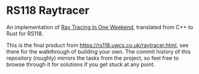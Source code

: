 # RS118 Raytracer

An implementation of [Ray Tracing In One Weekend](https://raytracing.github.io/), translated from C++ to Rust for RS118.

This is the final product from <https://rs118.uwcs.co.uk/raytracer.html>, see there for the walkthrough of building your own. The commit history of this repository (roughly) mirrors the tasks from the project, so feel free to browse through it for solutions if you get stuck at any point.

